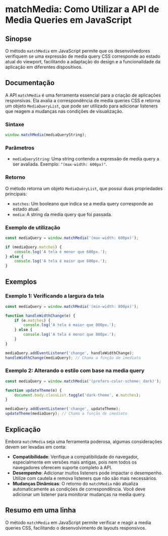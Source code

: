 <!--
Meta Description: # matchMedia: Como Utilizar a API de Media Queries em JavaScript ## Sinopse O método `matchMedia` em JavaScript permite que os desenvolvedores verifiq...
Meta Keywords: que, matchmedia, media, mediaquery, javascript
-->

# matchMedia: Como Utilizar a API de Media Queries em JavaScript

## Sinopse
O método `matchMedia` em JavaScript permite que os desenvolvedores verifiquem se uma expressão de media query CSS corresponde ao estado atual do viewport, facilitando a adaptação do design e a funcionalidade da aplicação em diferentes dispositivos.

## Documentação
A API `matchMedia` é uma ferramenta essencial para a criação de aplicações responsivas. Ela avalia a correspondência de media queries CSS e retorna um objeto `MediaQueryList`, que pode ser utilizado para adicionar listeners que reagem a mudanças nas condições de visualização.

### Sintaxe
```javascript
window.matchMedia(mediaQueryString);
```

### Parâmetros
- `mediaQueryString`: Uma string contendo a expressão de media query a ser avaliada. Exemplo: `"(max-width: 600px)"`.

### Retorno
O método retorna um objeto `MediaQueryList`, que possui duas propriedades principais:
- `matches`: Um booleano que indica se a media query corresponde ao estado atual.
- `media`: A string da media query que foi passada.

### Exemplo de utilização
```javascript
const mediaQuery = window.matchMedia('(max-width: 600px)');

if (mediaQuery.matches) {
    console.log('A tela é menor que 600px.');
} else {
    console.log('A tela é maior que 600px.');
}
```

## Exemplos

### Exemplo 1: Verificando a largura da tela
```javascript
const mediaQuery = window.matchMedia('(min-width: 800px)');

function handleWidthChange(e) {
    if (e.matches) {
        console.log('A tela é maior que 800px.');
    } else {
        console.log('A tela é menor que 800px.');
    }
}

mediaQuery.addEventListener('change', handleWidthChange);
handleWidthChange(mediaQuery); // Chama a função de imediato
```

### Exemplo 2: Alterando o estilo com base na media query
```javascript
const mediaQuery = window.matchMedia('(prefers-color-scheme: dark)');

function updateTheme(e) {
    document.body.classList.toggle('dark-theme', e.matches);
}

mediaQuery.addEventListener('change', updateTheme);
updateTheme(mediaQuery); // Chama a função de imediato
```

## Explicação
Embora `matchMedia` seja uma ferramenta poderosa, algumas considerações devem ser levadas em conta:
- **Compatibilidade**: Verifique a compatibilidade do navegador, especialmente em versões mais antigas, pois nem todos os navegadores oferecem suporte completo à API.
- **Desempenho**: Adicionar muitos listeners pode impactar o desempenho. Utilize com cautela e remova listeners que não são mais necessários.
- **Mudanças Dinâmicas**: O retorno do `matchMedia` não atualiza automaticamente as condições de correspondência. Você deve adicionar um listener para monitorar mudanças na media query.

## Resumo em uma linha
O método `matchMedia` em JavaScript permite verificar e reagir a media queries CSS, facilitando o desenvolvimento de layouts responsivos.